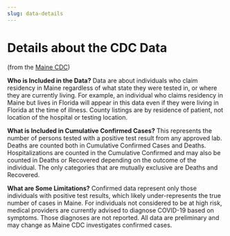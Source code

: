 ```yaml
---
slug: data-details
---
```


# Details about the CDC Data 
(from the [Maine CDC](https://www.maine.gov/dhhs/mecdc/infectious-disease/epi/airborne/coronavirus.shtml))

**Who is Included in the Data?**
Data are about individuals who claim residency in Maine regardless of what state they 
were tested in, or where they are currently living. For example, an individual who claims residency in Maine but lives 
in Florida will appear in this data even if they were living in Florida at the time of illness. County listings are by 
residence of patient, not location of the hospital or testing location.

**What is Included in Cumulative Confirmed Cases?**
This represents the number of persons tested with a positive test 
result from any approved lab. Deaths are counted both in Cumulative Confirmed Cases and Deaths. Hospitalizations are 
counted in the Cumulative Confirmed and may also be counted in Deaths or Recovered depending on the outcome of the 
individual.  The only categories that are mutually exclusive are Deaths and Recovered.

**What are Some Limitations?**
Confirmed data represent only those individuals with positive test results, which likely 
under-represents the true number of cases in Maine. For individuals not considered to be at high risk, medical providers 
are currently advised to diagnose COVID-19 based on symptoms. Those diagnoses are not reported. All data are preliminary 
and may change as Maine CDC investigates confirmed cases.
